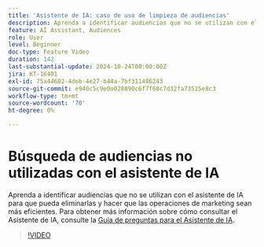 ```yaml
---
title: 'Asistente de IA: caso de uso de limpieza de audiencias'
description: Aprenda a identificar audiencias que no se utilizan con el asistente de IA para que pueda eliminarlas y hacer que las operaciones de marketing sean más eficientes.
feature: AI Assistant, Audiences
role: User
level: Beginner
doc-type: Feature Video
duration: 142
last-substantial-update: 2024-10-24T00:00:00Z
jira: KT-16401
exl-id: 75a44602-4deb-4e27-b44a-7bf311486243
source-git-commit: e940c5c9e0a028890c6f7f68c7d32fa73515e8c3
workflow-type: tm+mt
source-wordcount: '70'
ht-degree: 0%

---
```


# Búsqueda de audiencias no utilizadas con el asistente de IA

Aprenda a identificar audiencias que no se utilizan con el asistente de IA para que pueda eliminarlas y hacer que las operaciones de marketing sean más eficientes. Para obtener más información sobre cómo consultar el Asistente de IA, consulte la [Guía de preguntas para el Asistente de IA](https://experienceleague.adobe.com/en/docs/experience-platform/ai-assistant/questions).

>[!VIDEO](https://video.tv.adobe.com/v/3435532/?learn=on)
